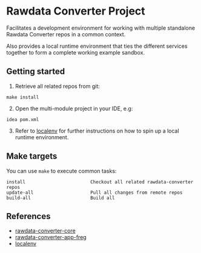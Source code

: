 # Rawdata Converter Project

Facilitates a development environment for working with multiple
standalone Rawdata Converter repos in a common context.

Also provides a local runtime environment that ties the different services
together to form a complete working example sandbox.


## Getting started

1) Retrieve all related repos from git:
```
make install
```

2) Open the multi-module project in your IDE, e.g:
```
idea pom.xml
```

3) Refer to [localenv](localenv/README.md) for further instructions on how to spin up a
local runtime environment.


## Make targets

You can use `make` to execute common tasks:

```
install                        Checkout all related rawdata-converter repos
update-all                     Pull all changes from remote repos
build-all                      Build all
```


## References

* [rawdata-converter-core](https://github.com/statisticsnorway/rawdata-converter-core)
* [rawdata-converter-app-freg](https://github.com/statisticsnorway/rawdata-converter-app-freg)
* [localenv](localenv/README.md)
